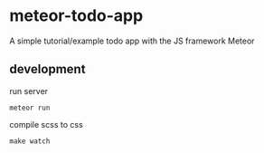 # meteor-todo-app

A simple tutorial/example todo app with the JS framework Meteor

## development

run server

```meteor run```

compile scss to css

```make watch```

